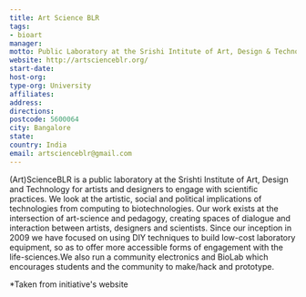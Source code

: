 ```yaml
---
title: Art Science BLR
tags:
- bioart
manager:
motto: Public Laboratory at the Srishi Intitute of Art, Design & Technology
website: http://artscienceblr.org/
start-date:
host-org:
type-org: University
affiliates:
address:
directions:
postcode: 5600064
city: Bangalore
state:
country: India
email: artscienceblr@gmail.com
---
```


(Art)ScienceBLR is a public laboratory at the Srishti Institute of Art, Design and Technology for artists and designers to engage with scientific practices. We look at the artistic, social and political implications of technologies from computing to biotechnologies. Our work exists at the intersection of art-science and pedagogy, creating spaces of dialogue and interaction between artists, designers and scientists. Since our inception in 2009 we have focused on using DIY techniques to build low-cost laboratory equipment, so as to offer more accessible forms of engagement with the life-sciences.We also run a community electronics and BioLab which encourages students and the community to make/hack and prototype.


\*Taken from initiative's website
